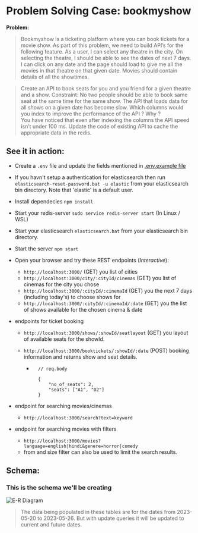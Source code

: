 
# Problem Solving Case: bookmyshow

**Problem:**

> Bookmyshow is a ticketing platform where you can book tickets for a movie show. As part of this problem, we need to build API’s for the following feature. As a user, I can select any theatre in the city. On selecting the theatre, I should be able to see the dates of next 7 days. I can click on any date and the page should load to give me all the movies in that theatre on that given date. Movies should contain details of all the showtimes.

> Create an API to book seats for you and you friend for a given theatre and a show. 
Constraint: No two people should be able to book same seat at the same time for the same show. 
The API that loads data for all shows on a given date has become slow. Which columns would you index to improve the performance of the API ? Why ?  
You have noticed that even after indexing the columns the API speed isn’t under 100 ms. Update the code of existing API to cache the appropriate data in the redis.  

>


## See it in action:

- Create a ```.env``` file and update the fields mentioned in [.env.example file](./.env.example)

- If you havn't setup a authentication for elasticsearch then run ``` elasticsearch-reset-password.bat -u elastic ``` from your elasticsearch bin directory. Note that 'elastic' is a default user.

- Install dependecies
``` npm install ```

- Start your redis-server
``` sudo service redis-server start ``` (In Linux / WSL)

- Start your elasticsearch ``` elasticsearch.bat ``` from your elasticsearch bin directory.

- Start the server
``` npm start ```

- Open your browser and try these REST endpoints (<i>Interactive</i>):
    - ``` http://localhost:3000/ ``` (GET) you list of cities
    - ``` http://localhost:3000/city/:cityId/cinemas ``` (GET) you list of cinemas for the city you chose
    - ``` http://localhost:3000/:cityId/:cinemaId ``` (GET) you the next 7 days (including today's) to choose shows for
    - ``` http://localhost:3000/:cityId/:cinemaId/:date ``` (GET) you the list of shows available for the chosen cinema & date
    
- endpoints for ticket booking
    - ``` http://localhost:3000/shows/:showId/seatlayout ``` (GET) you layout of available seats for the showId.

    - ``` http://localhost:3000/booktickets/:showId/:date ``` (POST) booking information and returns show and seat details.
        - ``` 
            // req.body

            {
                "no_of_seats": 2,
                "seats": ["A1", "D2"]
            } 

- endpoint for searching movies/cinemas
    - ``` http://localhost:3000/search?text=keyword ```

- endpoint for searching movies with filters
    - ``` http://localhost:3000/movies?language=english|hindi&genere=horror|comedy ```
    - from and size filter can also be used to limit the search results.
## Schema:

### This is the schema we'll be creating

![E-R Diagram](./E-R.png "E-R Diagram")


> The data being populated in these tables are for the dates from 2023-05-20 to 2023-05-26. But with update queries it will be updated to current and future dates.



